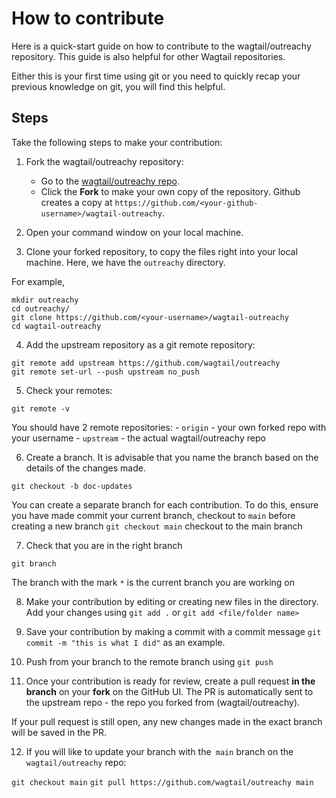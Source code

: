 # How to contribute 

Here is a quick-start guide on how to contribute to the wagtail/outreachy repository. This guide is also helpful for other Wagtail repositories.

Either this is your first time using git or you need to quickly recap your previous knowledge on git, you will find this helpful.


## Steps

Take the following steps to make your contribution:

1. Fork the wagtail/outreachy repository:
    * Go to the [wagtail/outreachy repo](https://github.com/wagtail/outreachy).
    * Click the **Fork** to make your own copy of the repository. Github creates a copy at `https://github.com/<your-github-username>/wagtail-outreachy`.


2. Open your command window on your local machine.


3. Clone your forked repository, to copy the files right into your local machine. Here, we have the `outreachy` directory.

For example, 
```
mkdir outreachy
cd outreachy/
git clone https://github.com/<your-username>/wagtail-outreachy
cd wagtail-outreachy
```


4. Add the upstream repository as a git remote repository:

```
git remote add upstream https://github.com/wagtail/outreachy
git remote set-url --push upstream no_push
```


5. Check your remotes:

`git remote -v`

You should have 2 remote repositories:
    - `origin` - your own forked repo with your username
    - `upstream` - the actual wagtail/outreachy repo


6. Create a branch.  It is advisable that you name the branch based on the details of the changes made.

`git checkout -b doc-updates`

You can create a separate branch for each contribution. To do this, ensure you have made commit your current branch, checkout to `main` before creating a new branch
`git checkout main` checkout to the main branch

7. Check that you are in the right branch

`git branch`

The branch with the mark `*` is the current branch you are working on

8. Make your contribution by editing or creating new files in the directory. Add your changes using 
`git add .` or `git add <file/folder name>`

9. Save your contribution by making a commit with a commit message 
`git commit -m "this is what I did"` as an example. 

10. Push from your branch to the remote branch using `git push`

11. Once your contribution is ready for review, create a pull request **in the branch** on your **fork** on the GitHub UI. The PR is automatically sent to the upstream repo - the repo you forked from (wagtail/outreachy).

If your pull request is still open, any new changes made in the exact branch will be saved in the PR.

12. If you will like to update your branch with the` main` branch on the `wagtail/outreachy` repo:

`git checkout main`
`git pull https://github.com/wagtail/outreachy main`
